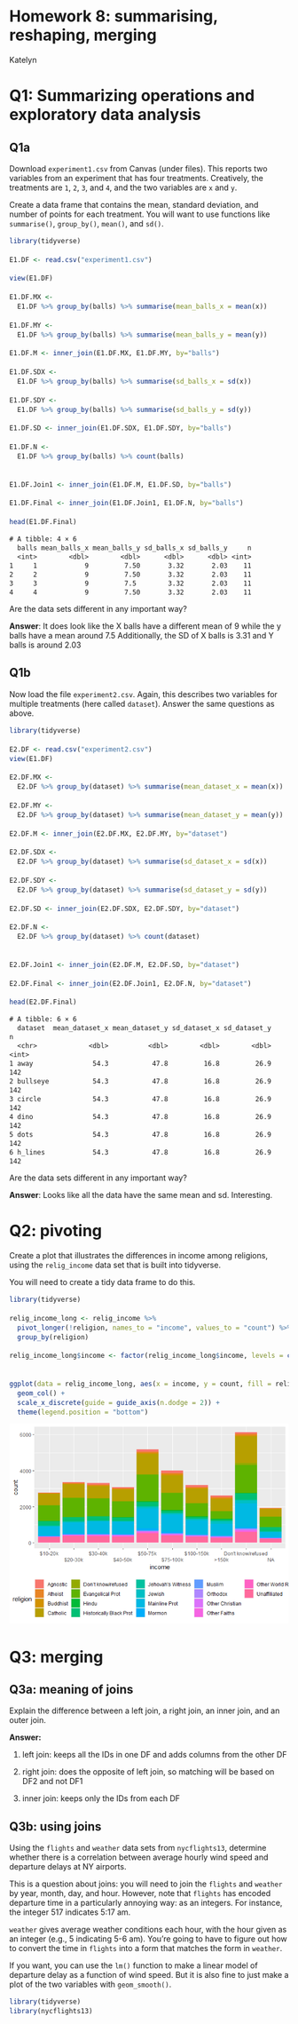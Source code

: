 Homework 8: summarising, reshaping, merging
================
Katelyn

# Q1: Summarizing operations and exploratory data analysis

## Q1a

Download `experiment1.csv` from Canvas (under files). This reports two
variables from an experiment that has four treatments. Creatively, the
treatments are `1`, `2`, `3`, and `4`, and the two variables are `x` and
`y`.

Create a data frame that contains the mean, standard deviation, and
number of points for each treatment. You will want to use functions like
`summarise()`, `group_by()`, `mean()`, and `sd()`.

``` r
library(tidyverse)

E1.DF <- read.csv("experiment1.csv")

view(E1.DF)

E1.DF.MX <- 
  E1.DF %>% group_by(balls) %>% summarise(mean_balls_x = mean(x)) 

E1.DF.MY <- 
  E1.DF %>% group_by(balls) %>% summarise(mean_balls_y = mean(y)) 

E1.DF.M <- inner_join(E1.DF.MX, E1.DF.MY, by="balls")

E1.DF.SDX <-
  E1.DF %>% group_by(balls) %>% summarise(sd_balls_x = sd(x))

E1.DF.SDY <-
  E1.DF %>% group_by(balls) %>% summarise(sd_balls_y = sd(y))

E1.DF.SD <- inner_join(E1.DF.SDX, E1.DF.SDY, by="balls")

E1.DF.N <-
  E1.DF %>% group_by(balls) %>% count(balls)


E1.DF.Join1 <- inner_join(E1.DF.M, E1.DF.SD, by="balls")

E1.DF.Final <- inner_join(E1.DF.Join1, E1.DF.N, by="balls")                                      

head(E1.DF.Final)
```

    # A tibble: 4 × 6
      balls mean_balls_x mean_balls_y sd_balls_x sd_balls_y     n
      <int>        <dbl>        <dbl>      <dbl>      <dbl> <int>
    1     1            9         7.50       3.32       2.03    11
    2     2            9         7.50       3.32       2.03    11
    3     3            9         7.5        3.32       2.03    11
    4     4            9         7.50       3.32       2.03    11

Are the data sets different in any important way?

**Answer**: It does look like the X balls have a different mean of 9
while the y balls have a mean around 7.5 Additionally, the SD of X balls
is 3.31 and Y balls is around 2.03

## Q1b

Now load the file `experiment2.csv`. Again, this describes two variables
for multiple treatments (here called `dataset`). Answer the same
questions as above.

``` r
library(tidyverse)

E2.DF <- read.csv("experiment2.csv")
view(E1.DF)

E2.DF.MX <- 
  E2.DF %>% group_by(dataset) %>% summarise(mean_dataset_x = mean(x)) 

E2.DF.MY <-     
  E2.DF %>% group_by(dataset) %>% summarise(mean_dataset_y = mean(y)) 

E2.DF.M <- inner_join(E2.DF.MX, E2.DF.MY, by="dataset")

E2.DF.SDX <-
  E2.DF %>% group_by(dataset) %>% summarise(sd_dataset_x = sd(x))

E2.DF.SDY <-
  E2.DF %>% group_by(dataset) %>% summarise(sd_dataset_y = sd(y))

E2.DF.SD <- inner_join(E2.DF.SDX, E2.DF.SDY, by="dataset")

E2.DF.N <-
  E2.DF %>% group_by(dataset) %>% count(dataset)


E2.DF.Join1 <- inner_join(E2.DF.M, E2.DF.SD, by="dataset")

E2.DF.Final <- inner_join(E2.DF.Join1, E2.DF.N, by="dataset")                                      

head(E2.DF.Final)
```

    # A tibble: 6 × 6
      dataset  mean_dataset_x mean_dataset_y sd_dataset_x sd_dataset_y     n
      <chr>             <dbl>          <dbl>        <dbl>        <dbl> <int>
    1 away               54.3           47.8         16.8         26.9   142
    2 bullseye           54.3           47.8         16.8         26.9   142
    3 circle             54.3           47.8         16.8         26.9   142
    4 dino               54.3           47.8         16.8         26.9   142
    5 dots               54.3           47.8         16.8         26.9   142
    6 h_lines            54.3           47.8         16.8         26.9   142

Are the data sets different in any important way?

**Answer**: Looks like all the data have the same mean and sd.
Interesting.

# Q2: pivoting

Create a plot that illustrates the differences in income among
religions, using the `relig_income` data set that is built into
tidyverse.

You will need to create a tidy data frame to do this.

``` r
library(tidyverse)

relig_income_long <- relig_income %>% 
  pivot_longer(!religion, names_to = "income", values_to = "count") %>%
  group_by(religion)

relig_income_long$income <- factor(relig_income_long$income, levels = c("<$10K", "$10-20k", "$20-30k", "$30-40k", "$40-50k", "$50-75k", "$75-100k", "$100-150k", ">150k", "Don't know/refused" ))


ggplot(data = relig_income_long, aes(x = income, y = count, fill = religion)) +
  geom_col() +
  scale_x_discrete(guide = guide_axis(n.dodge = 2)) + 
  theme(legend.position = "bottom")
```

![](hmk_8_files/figure-gfm/unnamed-chunk-3-1.png)

# Q3: merging

## Q3a: meaning of joins

Explain the difference between a left join, a right join, an inner join,
and an outer join.

**Answer:**

1.  left join: keeps all the IDs in one DF and adds columns from the
    other DF

2.  right join: does the opposite of left join, so matching will be
    based on DF2 and not DF1

3.  inner join: keeps only the IDs from each DF

## Q3b: using joins

Using the `flights` and `weather` data sets from `nycflights13`,
determine whether there is a correlation between average hourly wind
speed and departure delays at NY airports.

This is a question about joins: you will need to join the `flights` and
`weather` by year, month, day, and hour. However, note that `flights`
has encoded departure time in a particularly annoying way: as an
integers. For instance, the integer 517 indicates 5:17 am.

`weather` gives average weather conditions each hour, with the hour
given as an integer (e.g., 5 indicating 5-6 am). You’re going to have to
figure out how to convert the time in `flights` into a form that matches
the form in `weather`.

If you want, you can use the `lm()` function to make a linear model of
departure delay as a function of wind speed. But it is also fine to just
make a plot of the two variables with `geom_smooth()`.

``` r
library(tidyverse)
library(nycflights13)
```
